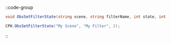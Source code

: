 ::code-group
  ```csharp [Method]
  void ObsSetFilterState(string scene, string filterName, int state, int connection = 0);
  ```
  ```csharp [Example]
  CPH.ObsSetFilterState("My Scene", "My Filter", 2);
  ```
::